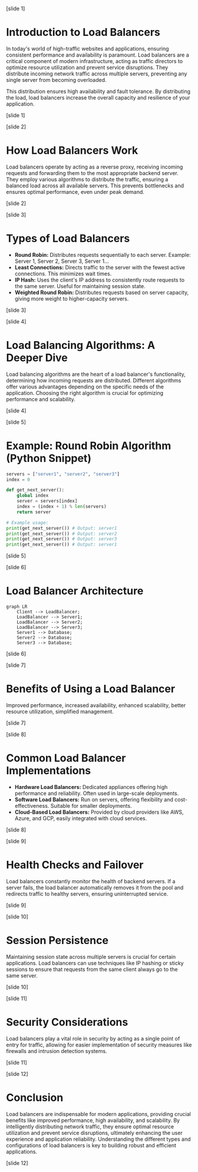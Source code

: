 [slide 1]
# Introduction to Load Balancers

In today's world of high-traffic websites and applications, ensuring consistent performance and availability is paramount.  Load balancers are a critical component of modern infrastructure, acting as traffic directors to optimize resource utilization and prevent service disruptions. They distribute incoming network traffic across multiple servers, preventing any single server from becoming overloaded.

This distribution ensures high availability and fault tolerance.  By distributing the load, load balancers increase the overall capacity and resilience of your application.


[slide 1]


[slide 2]
# How Load Balancers Work

Load balancers operate by acting as a reverse proxy, receiving incoming requests and forwarding them to the most appropriate backend server.  They employ various algorithms to distribute the traffic, ensuring a balanced load across all available servers.  This prevents bottlenecks and ensures optimal performance, even under peak demand.


[slide 2]


[slide 3]
# Types of Load Balancers

* **Round Robin:** Distributes requests sequentially to each server.  Example: Server 1, Server 2, Server 3, Server 1...
* **Least Connections:** Directs traffic to the server with the fewest active connections.  This minimizes wait times.
* **IP Hash:** Uses the client's IP address to consistently route requests to the same server.  Useful for maintaining session state.
* **Weighted Round Robin:**  Distributes requests based on server capacity, giving more weight to higher-capacity servers.


[slide 3]


[slide 4]
# Load Balancing Algorithms: A Deeper Dive

Load balancing algorithms are the heart of a load balancer's functionality, determining how incoming requests are distributed.  Different algorithms offer various advantages depending on the specific needs of the application.  Choosing the right algorithm is crucial for optimizing performance and scalability.


[slide 4]


[slide 5]
# Example: Round Robin Algorithm (Python Snippet)

```python
servers = ["server1", "server2", "server3"]
index = 0

def get_next_server():
    global index
    server = servers[index]
    index = (index + 1) % len(servers)
    return server

# Example usage:
print(get_next_server()) # Output: server1
print(get_next_server()) # Output: server2
print(get_next_server()) # Output: server3
print(get_next_server()) # Output: server1
```


[slide 5]


[slide 6]
#  Load Balancer Architecture

```mermaid
graph LR
    Client --> LoadBalancer;
    LoadBalancer --> Server1;
    LoadBalancer --> Server2;
    LoadBalancer --> Server3;
    Server1 --> Database;
    Server2 --> Database;
    Server3 --> Database;
```


[slide 6]


[slide 7]
# Benefits of Using a Load Balancer

Improved performance, increased availability, enhanced scalability, better resource utilization, simplified management.


[slide 7]


[slide 8]
# Common Load Balancer Implementations

* **Hardware Load Balancers:** Dedicated appliances offering high performance and reliability.  Often used in large-scale deployments.
* **Software Load Balancers:** Run on servers, offering flexibility and cost-effectiveness.  Suitable for smaller deployments.
* **Cloud-Based Load Balancers:** Provided by cloud providers like AWS, Azure, and GCP, easily integrated with cloud services.


[slide 8]


[slide 9]
#  Health Checks and Failover

Load balancers constantly monitor the health of backend servers. If a server fails, the load balancer automatically removes it from the pool and redirects traffic to healthy servers, ensuring uninterrupted service.


[slide 9]


[slide 10]
#  Session Persistence

Maintaining session state across multiple servers is crucial for certain applications.  Load balancers can use techniques like IP hashing or sticky sessions to ensure that requests from the same client always go to the same server.


[slide 10]


[slide 11]
# Security Considerations

Load balancers play a vital role in security by acting as a single point of entry for traffic, allowing for easier implementation of security measures like firewalls and intrusion detection systems.


[slide 11]


[slide 12]
# Conclusion

Load balancers are indispensable for modern applications, providing crucial benefits like improved performance, high availability, and scalability. By intelligently distributing network traffic, they ensure optimal resource utilization and prevent service disruptions, ultimately enhancing the user experience and application reliability.  Understanding the different types and configurations of load balancers is key to building robust and efficient applications.


[slide 12]


